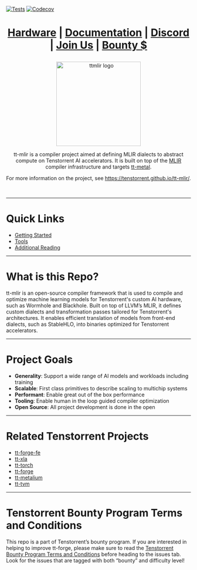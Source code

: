 [![Tests][tests badge]][tests]
[![Codecov][codecov badge]][codecov]

<div align="center">

<h1>

[Hardware](https://tenstorrent.com/cards/) | [Documentation](https://docs.tenstorrent.com/tt-mlir/) | [Discord](https://discord.gg/tenstorrent) | [Join Us](https://boards.greenhouse.io/tenstorrent?gh_src=22e462047us) | [Bounty $](https://github.com/tenstorrent/tt-mlir/issues?q=is%3Aissue%20state%3Aopen%20label%3Abounty)

</h1>

<img src="./docs/public/images/tt-mlir-logo.png" alt="ttmlir logo" height="230"/>

<br>

tt-mlir is a compiler project aimed at defining MLIR dialects to abstract compute on Tenstorrent AI accelerators.
It is built on top of the [MLIR](https://mlir.llvm.org/) compiler infrastructure and targets [tt-metal](https://github.com/tenstorrent/tt-metal).

For more information on the project, see https://tenstorrent.github.io/tt-mlir/.

</div>
<br>

-----
# Quick Links
- [Getting Started](https://docs.tenstorrent.com/tt-mlir/getting-started.html)
- [Tools](https://tenstorrent.github.io/tt-mlir/tools.html)
- [Additional Reading](https://tenstorrent.github.io/tt-mlir/additional-reading.html)

-----
# What is this Repo?

tt-mlir is an open-source compiler framework that is used to compile and optimize machine learning models for Tenstorrent's custom AI hardware, such as Wormhole and Blackhole. Built on top of LLVM’s MLIR, it defines custom dialects and transformation passes tailored for Tenstorrent's architectures. It enables efficient translation of models from front-end dialects, such as StableHLO, into binaries optimized for Tenstorrent accelerators.

-----
# Project Goals

- **Generality**: Support a wide range of AI models and workloads including training
- **Scalable**: First class primitives to describe scaling to multichip systems
- **Performant**: Enable great out of the box performance
- **Tooling**: Enable human in the loop guided compiler optimization
- **Open Source**: All project development is done in the open

[codecov]: https://codecov.io/gh/tenstorrent/tt-mlir
[tests]: https://github.com/tenstorrent/tt-mlir/actions/workflows/on-push.yml?query=branch%3Amain
[codecov badge]: https://codecov.io/gh/tenstorrent/tt-mlir/graph/badge.svg
[tests badge]: https://github.com/tenstorrent/tt-mlir/actions/workflows/on-push.yml/badge.svg?query=branch%3Amain

-----
# Related Tenstorrent Projects
- [tt-forge-fe](https://github.com/tenstorrent/tt-forge-fe)
- [tt-xla](https://github.com/tenstorrent/tt-xla)
- [tt-torch](https://github.com/tenstorrent/tt-torch)
- [tt-forge](https://github.com/tenstorrent/tt-forge)
- [tt-metalium](https://github.com/tenstorrent/tt-metal)
- [tt-tvm](https://github.com/tenstorrent/tt-tvm)

-----
# Tenstorrent Bounty Program Terms and Conditions

This repo is a part of Tenstorrent’s bounty program. If you are interested in helping to improve tt-forge, please make sure to read the [Tenstorrent Bounty Program Terms and Conditions](https://docs.tenstorrent.com/bounty_terms.html) before heading to the issues tab. Look for the issues that are tagged with both “bounty” and difficulty level!
